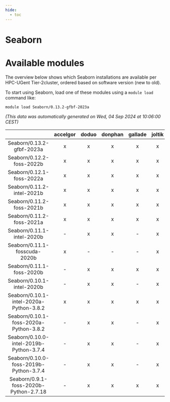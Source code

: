 ```yaml
---
hide:
  - toc
---
```


Seaborn
=======

# Available modules


The overview below shows which Seaborn installations are available per HPC-UGent Tier-2cluster, ordered based on software version (new to old).

To start using Seaborn, load one of these modules using a `module load` command like:

```shell
module load Seaborn/0.13.2-gfbf-2023a
```

*(This data was automatically generated on Wed, 04 Sep 2024 at 10:06:00 CEST)*  

| |accelgor|doduo|donphan|gallade|joltik|shinx|skitty|
| :---: | :---: | :---: | :---: | :---: | :---: | :---: | :---: |
|Seaborn/0.13.2-gfbf-2023a|x|x|x|x|x|x|x|
|Seaborn/0.12.2-foss-2022b|x|x|x|x|x|x|x|
|Seaborn/0.12.1-foss-2022a|x|x|x|x|x|-|x|
|Seaborn/0.11.2-intel-2021b|x|x|x|x|x|-|x|
|Seaborn/0.11.2-foss-2021b|x|x|x|x|x|-|x|
|Seaborn/0.11.2-foss-2021a|x|x|x|x|x|-|x|
|Seaborn/0.11.1-intel-2020b|-|x|x|-|x|-|x|
|Seaborn/0.11.1-fosscuda-2020b|x|-|-|-|x|-|-|
|Seaborn/0.11.1-foss-2020b|-|x|x|x|x|-|x|
|Seaborn/0.10.1-intel-2020b|-|x|x|-|x|-|x|
|Seaborn/0.10.1-intel-2020a-Python-3.8.2|x|x|x|x|x|-|x|
|Seaborn/0.10.1-foss-2020a-Python-3.8.2|-|x|x|-|x|-|x|
|Seaborn/0.10.0-intel-2019b-Python-3.7.4|-|x|x|-|x|-|x|
|Seaborn/0.10.0-foss-2019b-Python-3.7.4|-|x|x|-|x|-|x|
|Seaborn/0.9.1-foss-2020b-Python-2.7.18|-|x|x|x|x|-|x|
